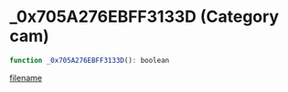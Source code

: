 # _0x705A276EBFF3133D (Category cam)

```js
function _0x705A276EBFF3133D(): boolean
```

[filename](_0x705A276EBFF3133D_m.md ':include')